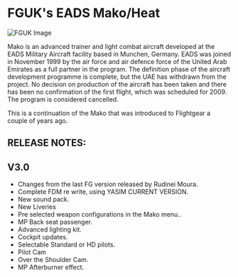 FGUK's EADS Mako/Heat
======================

![FGUK Image](http://www.fguk.eu/images/jdownloads/screenshots/fgfs-screen-0552.png)

Mako is an advanced trainer and light combat aircraft developed at the EADS Military Aircraft facility based in Munchen, Germany. EADS was joined in November 1999 by the air force and air defence force of the United Arab Emirates as a full partner in the program. The definition phase of the aircraft development programme is complete, but the UAE has withdrawn from the project. No decision on production of the aircraft has been taken and there has been no confirmation of the first flight, which was scheduled for 2009. The program is considered cancelled.

This is a continuation of the Mako that was introduced to Flightgear a couple of years ago.


RELEASE NOTES:
----------------

V3.0
---- 

* Changes from the last FG version released by Rudinei Moura.
* Complete FDM re write, using YASIM CURRENT VERSION.
* New sound pack.
* New Liveries
* Pre selected weapon configurations in the Mako menu..
* MP Back seat passenger.
* Advanced lighting kit.
* Cockpit updates.
* Selectable Standard or HD pilots.
* Pilot Cam
* Over the Shoulder Cam.
* MP Afterburner effect.